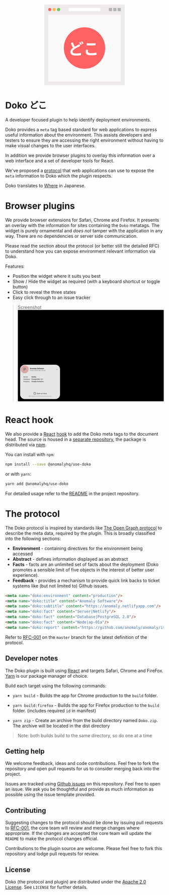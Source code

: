 <p align="center">
  <img height="256" src="public/doko.png" alt="Doko Icon"/>
</p>

# Doko どこ
A developer focused plugin to help identify deployment environments.

Doko provides a `meta` tag based standard for web applications to express useful information about the environment. This assists developers and testers to ensure they are accessing the right environment without having to make visual changes to the user interfaces.

In addition we provide browser plugins to overlay this information over a web interface and a set of developer tools for React.

We've proposed a [protocol](RFC.md) that web applications can use to expose the `meta` information to Doko which the plugin respects.

Doko translates to [Where](https://translate.google.com/?sl=auto&tl=en&text=doko&op=translate) in Japanese.

# Browser plugins

We provide browser extensions for Safari, Chrome and Firefox. It presents an overlay with the information for sites containing the `Doko` metatags. The widget is purely ornamental and _does not_ tamper with the application in any way. There are no dependencies or server side communication.

Please read the section about the protocol (or better still the detailed RFC) to understand how you can expose environment relevant information via Doko.

Features:
- Position the widget where it suits you best
- Show / Hide the widget as required (with a keyboard shortcut or toggle button)
- Click to reveal the three states
- Easy click through to an issue tracker

> Screenshot
![Doko Widget Screenshot](assets/doko-screenshot.png "Doko Widget Screenshot")


# React hook

We also provide a [React](http://reactjs.org) [hook](https://reactjs.org/docs/hooks-intro.html) to add the Doko meta tags to the document head. The source is housed in a [separate repository](https://github.com/anomaly/use-doko), the package is distributed via [npm](https://npmjs.org/package/@anomalyhq/use-doko).

You can install with `npm`:
```bash
npm install --save @anomalyhq/use-doko
```
or with `yarn`:
```bash
yarn add @anomalyhq/use-doko
```

For detailed usage refer to the [README](https://github.com/anomaly/use-doko/blob/main/README.md) in the project repository.

# The protocol

The Doko protocol is inspired by standards like [The Open Graph protocol](https://ogp.me/) to describe the meta data, required by the plugin. This is broadly classified into the following sections:

- **Environment** - containing directives for the environment being accessed
- **Abstract** - defines information displayed as an abstract
- **Facts** - facts are an unlimited set of facts about the deployment (Doko promotes a sensible limit of five objects in the interest of better user experience).
- **Feedback** - provides a mechanism to provide quick link backs to ticket systems like (but not limited to) Github issues.

```html
<meta name="doko:environment" content="production"/>
<meta name="doko:title" content="Anomaly Software"/>
<meta name="doko:subtitle" content="https://anomaly.netlifyapp.com"/>
<meta name="doko:fact" content="Server|Netlify"/>
<meta name="doko:fact" content="Database|PostgreSQL 2.0"/>
<meta name="doko:fact" content="Node|ap-01a"/>
<meta name="doko:report" content="https://github.com/anomaly/anomaly/issues/new"/>
```

Refer to [RFC-001](https://github.com/anomaly/Doko/blob/master/RFC.md) on the `master` branch for the latest definition of the protocol.

## Developer notes

The Doko plugin is built using [React](https://reactjs.org) and targets Safari, Chrome and FireFox. [Yarn](https://classic.yarnpkg.com/en/docs/getting-started) is our package manager of choice.

Build each target using the following commands:

- `yarn build` - Builds the app for Chrome production to the `build` folder.
- `yarn build:firefox`   - Builds the app for Firefox production to the `build` folder. (includes required `id` in manifest)

- `yarn zip` - Create an archive from the build directory named `Doko.zip`. The archive will be located in the dist directory

> Note: both builds build to the same directory, so do one at a time

## Getting help

We welcome feedback, ideas and code contributions. Feel free to fork the repository and open pull requests for us to consider merging back into the project.

Issues are tracked using [Github issues](https://github.com/anomaly/Doko/issues) on this repository. Feel free to open an issue. We ask you be thoughtful and provide as much information as possible using the issue template provided.

## Contributing 

Suggesting changes to the protocol should be done by issuing pull requests to [RFC-001](https://github.com/anomaly/Doko/blob/master/RFC.md), the core team will review and merge changes where appropriate. If the changes are accepted the core team will update the `README` to make the protocol changes official.

Contributions to the plugin source are welcome. Please feel free to fork this repository and lodge pull requests for review.

## License

Doko (the protocol and plugin) are distributed under the  [Apache 2.0 License](https://www.apache.org/licenses/LICENSE-2.0). See `LICENSE` for further details.
